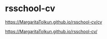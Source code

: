 # rsschool-cv
https://MargaritaTolkun.github.io/rsschool-cv/cv

https://MargaritaTolkun.github.io/rsschool-cv/